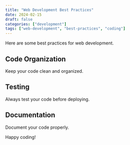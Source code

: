 ```yaml
---
title: "Web Development Best Practices"
date: 2024-02-15
draft: false
categories: ["development"]
tags: ["web-development", "best-practices", "coding"]
---
```


Here are some best practices for web development.

## Code Organization

Keep your code clean and organized.

## Testing

Always test your code before deploying.

## Documentation

Document your code properly.

Happy coding!
